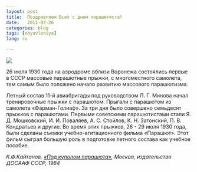 ```yaml
---
layout: post
title:  Поздравляем Всех с днем парашютиста!
date:   2011-07-26
categories: blog
tags: [obyavleniya]
lang: ru

---
```

![]({{site.baseurl}}/img/posts/300726desant.gif)

26 июля 1930 года на аэродроме вблизи Воронежа состоялись первые в СССР массовые парашютные прыжки, с многоместного самолета, тем самым  было положено начало развитию массового парашютизма.

Летный состав 11-й авиабригады под руководством Л. Г. Минова начал тренировочные прыжки с парашютом. Прыгали с парашютом из самолета «Фарман-Голиаф». За три дня было совершено семьдесят прыжков с парашютами. Первыми советскими парашютистами стали Я. Д. Мошковский, И. И. Поваляев, А. С. Стойлов, К. Н. Затонский, П. В. Кондратьев и другие. Во время этих прыжков, 26 - 29 июля 1930 года, были сделаны съемки учебно-агитационного фильма «Парашют». Этот фильм сыграл большую роль в подготовке летного состава как учебное пособие.

*К.Ф.Кайтанов, [«Под куполом парашюта»](http://www.progres.org.ua/parashyutnaya-literatura/pod-kupolom-parashyuta.html), Москва, издательство ДОСААФ СССР, 1984*
